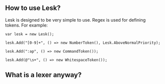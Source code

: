 ## How to use Lesk?
Lesk is designed to be very simple to use. Regex is used for defining tokens. For example: 

`var lesk = new Lesk();`

`lesk.Add("[0-9]+", () => new NumberToken(), Lesk.AboveNormalPriority);`

`lesk.Add(":ap", () => new CommandToken());`

`lesk.Add(@"\s+", () => new WhitespaceToken());`

## What is a lexer anyway?


